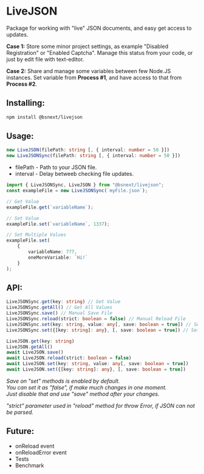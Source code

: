 # LiveJSON
Package for working with "live" JSON documents, and easy get access to updates.

**Case 1:**
Store some minor project settings, as example "Disabled Registration" or "Enabled Captcha". Manage this status from your code, or just by edit file with text-editor.

**Case 2:**
Share and manage some variables between few Node.JS instances. Set variable from **Process #1**, and have access to that from **Process #2**.

## Installing:
```bash
npm install @bsnext/livejson
```

## Usage:
```ts
new LiveJSON(filePath: string [, { interval: number = 50 }])
new LiveJSONSync(filePath: string [, { interval: number = 50 }])
```

* filePath - Path to your JSON file.
* interval - Delay betweeb checking file updates.

```ts
import { LiveJSONSync, LiveJSON } from "@bsnext/livejson";
const exampleFile = new LiveJSONSync(`myFile.json`);

// Get Value
exampleFile.get(`variableName`); 

// Set Value
exampleFile.set(`variableName`, 1337);

// Set Multiple Values
exampleFile.set(
    {
        variableName: 777,
        oneMoreVariable: `Hi!`
    }
);
```

## API:

```ts
LiveJSONSync.get(key: string) // Get Value
LiveJSONSync.getAll() // Get All Values
LiveJSONSync.save() // Manual Save File
LiveJSONSync.reload(strict: boolean = false) // Manual Reload File
LiveJSONSync.set(key: string, value: any[, save: boolean = true]) // Set Value
LiveJSONSync.set({[key: string]: any}, [, save: boolean = true]) // Set Multiple Values

LiveJSON.get(key: string)
LiveJSON.getAll()
await LiveJSON.save()
await LiveJSON.reload(strict: boolean = false)
await LiveJSON.set(key: string, value: any[, save: boolean = true])
await LiveJSON.set({[key: string]: any}, [, save: boolean = true])
```

*Save on "set" methods is enabled by default.*<br>
*You can set it as "false", if make much changes in one moment.*<br>
*Just disable that and use "save" method after your changes.*

*"strict" parameter used in "reload" method for throw Error, if JSON can not be parsed.*

## Future:
* onReload event
* onReloadError event
* Tests
* Benchmark